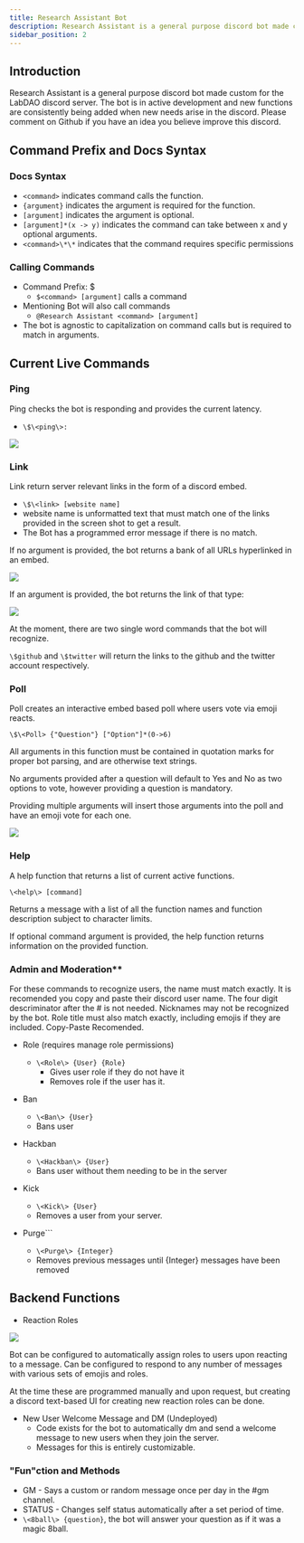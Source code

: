 ```yaml
---
title: Research Assistant Bot
description: Research Assistant is a general purpose discord bot made custom for the LabDAO discord server.
sidebar_position: 2
---
```


## Introduction 

Research Assistant is a general purpose discord bot made custom for the LabDAO discord server. The bot is in active development and new functions are consistently being added when new needs arise in the discord. Please comment on Github if you have an idea you believe improve this discord.

## Command Prefix and Docs Syntax

### Docs Syntax
* ```<command>``` indicates command calls the function. 
* ```{argument}``` indicates the argument is required for the function. 
* ```[argument]``` indicates the argument is optional.
* ```[argument]*(x -> y)``` indicates the command can take between x and y optional arguments. 
* ```<command>\*\*``` indicates that the command requires specific permissions 


### Calling Commands
* Command Prefix\: $
    * ```$<command> [argument]``` calls a command
* Mentioning Bot will also call commands
    *  ```@Research Assistant <command> [argument]```
* The bot is agnostic to capitalization on command calls but is required to match in arguments.

## Current Live Commands

### Ping 
Ping checks the bot is responding and provides the current latency. 

* ```\$\<ping\>:```


![](https://i.imgur.com/edjIAKD.png)

### Link

Link return server relevant links in the form of a discord embed. 

* ```\$\<link> [website name]```
* website name is unformatted text that must match one of the links provided in the screen shot to get a result. 
* The Bot has a programmed error message if there is no match.

If no argument is provided, the bot returns a bank of all URLs hyperlinked in an embed. 

![](https://i.imgur.com/nEoJiWs.png)



If an argument is provided, the bot returns the link of that type: 

![](https://i.imgur.com/R21F9vI.png)

At the moment, there are two single word commands that the bot will recognize. 

```\$github``` and ```\$twitter``` will return the links to the github and the twitter account respectively.


### Poll 
 
Poll creates an interactive embed based poll where users vote via emoji reacts. 

```
\$\<Poll> {"Question"} ["Option"]*(0->6)
```

All arguments in this function must be contained in quotation marks for proper bot parsing, and are otherwise text strings.

No arguments provided after a question will default to Yes and No as two options to vote, however providing a question is mandatory. 

Providing multiple arguments will insert those arguments into the poll and have an emoji vote for each one.

![](https://i.imgur.com/Nb3nL0N.png)

### Help

A help function that returns a list of current active functions. 

```\<help\> [command]```

Returns a message with a list of all the function names and function description subject to character limits.

If optional command argument is provided, the help function returns information on the provided function. 

### Admin and Moderation\*\* 

For these commands to recognize users, the name must match exactly. It is recomended you copy and paste their discord user name. 
The four digit descriminator after the # is not needed. Nicknames may not be recognized by the bot.
Role title must also match exactly, including emojis if they are included. Copy-Paste Recomended.

* Role (requires manage role permissions)
    * ```\<Role\> {User} {Role}```
        * Gives user role if they do not have it 
        * Removes role if the user has it. 

* Ban
    * ```\<Ban\> {User}```
    * Bans user
* Hackban
    * ```\<Hackban\> {User}```
    * Bans user without them needing to be in the server
* Kick
    * ```\<Kick\> {User}```
    * Removes a user from your server. 
* Purge```
    * ```\<Purge\> {Integer}```
    * Removes previous messages until {Integer} messages have been removed

## Backend Functions 

* Reaction Roles

![](https://i.imgur.com/CADc4dq.png)

Bot can be configured to automatically assign roles to users upon reacting to a message. 
Can be configured to respond to any number of messages with various sets of emojis and roles. 

At the time these are programmed manually and upon request, but creating a discord text-based UI for creating new reaction roles can be done.

* New User Welcome Message and DM (Undeployed)
    * Code exists for the bot to automatically dm and send a welcome message to new users when they join the server. 
    * Messages for this is entirely customizable. 


### "Fun"ction and Methods 

* GM - Says a custom or random message once per day in the #gm channel. 
* STATUS - Changes self status automatically after a set period of time. 
* ```\<8ball\> {question}```, the bot will answer your question as if it was a magic 8ball.

